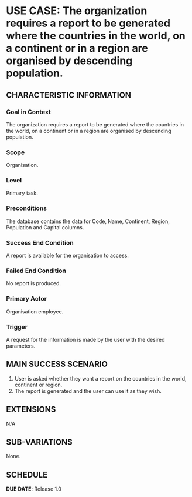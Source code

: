 # USE CASE: The organization requires a report to be generated where the countries in the world, on a continent or in a region are organised by descending population. 

## CHARACTERISTIC INFORMATION

### Goal in Context

The organization requires a report to be generated where the countries in the world, on a continent or in a region are organised by descending population.

### Scope

Organisation.

### Level

Primary task.

### Preconditions

The database contains the data for Code, Name, Continent, Region, Population and Capital columns.

### Success End Condition

A report is available for the organisation to access.

### Failed End Condition

No report is produced.

### Primary Actor

Organisation employee.

### Trigger

A request for the information is made by the user with the desired parameters.

## MAIN SUCCESS SCENARIO

1. User is asked whether they want a report on the countries in the world, continent or region.
2. The report is generated and the user can use it as they wish.

## EXTENSIONS

N/A

## SUB-VARIATIONS

None.

## SCHEDULE

**DUE DATE**: Release 1.0
